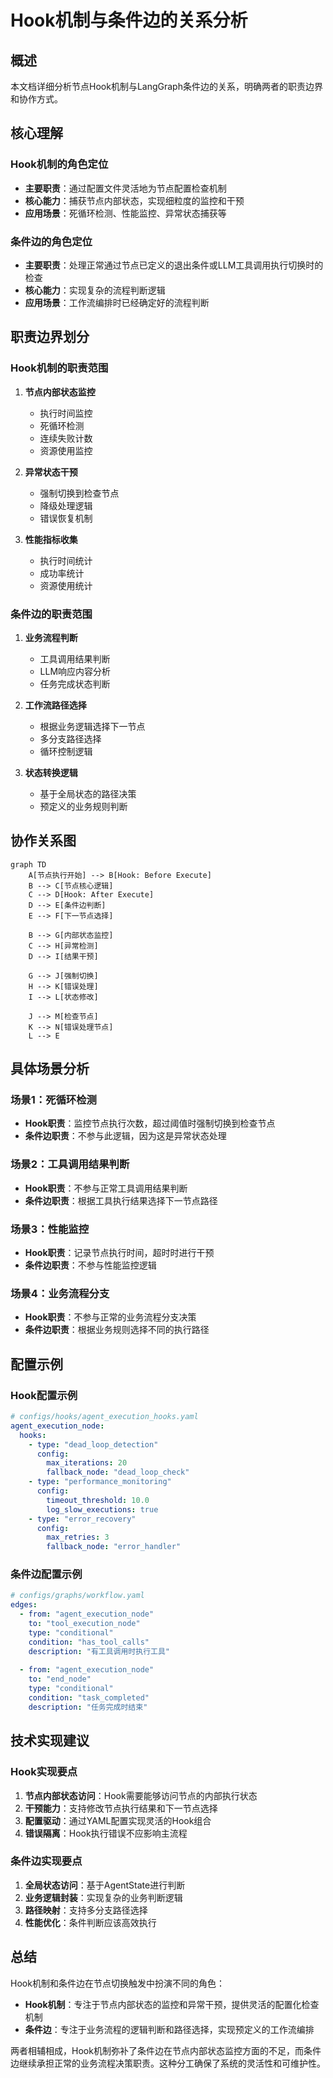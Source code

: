 # Hook机制与条件边的关系分析

## 概述

本文档详细分析节点Hook机制与LangGraph条件边的关系，明确两者的职责边界和协作方式。

## 核心理解

### Hook机制的角色定位
- **主要职责**：通过配置文件灵活地为节点配置检查机制
- **核心能力**：捕获节点内部状态，实现细粒度的监控和干预
- **应用场景**：死循环检测、性能监控、异常状态捕获等

### 条件边的角色定位
- **主要职责**：处理正常通过节点已定义的退出条件或LLM工具调用执行切换时的检查
- **核心能力**：实现复杂的流程判断逻辑
- **应用场景**：工作流编排时已经确定好的流程判断

## 职责边界划分

### Hook机制的职责范围
1. **节点内部状态监控**
   - 执行时间监控
   - 死循环检测
   - 连续失败计数
   - 资源使用监控

2. **异常状态干预**
   - 强制切换到检查节点
   - 降级处理逻辑
   - 错误恢复机制

3. **性能指标收集**
   - 执行时间统计
   - 成功率统计
   - 资源使用统计

### 条件边的职责范围
1. **业务流程判断**
   - 工具调用结果判断
   - LLM响应内容分析
   - 任务完成状态判断

2. **工作流路径选择**
   - 根据业务逻辑选择下一节点
   - 多分支路径选择
   - 循环控制逻辑

3. **状态转换逻辑**
   - 基于全局状态的路径决策
   - 预定义的业务规则判断

## 协作关系图

```mermaid
graph TD
    A[节点执行开始] --> B[Hook: Before Execute]
    B --> C[节点核心逻辑]
    C --> D[Hook: After Execute]
    D --> E[条件边判断]
    E --> F[下一节点选择]
    
    B --> G[内部状态监控]
    C --> H[异常检测]
    D --> I[结果干预]
    
    G --> J[强制切换]
    H --> K[错误处理]
    I --> L[状态修改]
    
    J --> M[检查节点]
    K --> N[错误处理节点]
    L --> E
```

## 具体场景分析

### 场景1：死循环检测
- **Hook职责**：监控节点执行次数，超过阈值时强制切换到检查节点
- **条件边职责**：不参与此逻辑，因为这是异常状态处理

### 场景2：工具调用结果判断
- **Hook职责**：不参与正常工具调用结果判断
- **条件边职责**：根据工具执行结果选择下一节点路径

### 场景3：性能监控
- **Hook职责**：记录节点执行时间，超时时进行干预
- **条件边职责**：不参与性能监控逻辑

### 场景4：业务流程分支
- **Hook职责**：不参与正常的业务流程分支决策
- **条件边职责**：根据业务规则选择不同的执行路径

## 配置示例

### Hook配置示例
```yaml
# configs/hooks/agent_execution_hooks.yaml
agent_execution_node:
  hooks:
    - type: "dead_loop_detection"
      config:
        max_iterations: 20
        fallback_node: "dead_loop_check"
    - type: "performance_monitoring"
      config:
        timeout_threshold: 10.0
        log_slow_executions: true
    - type: "error_recovery"
      config:
        max_retries: 3
        fallback_node: "error_handler"
```

### 条件边配置示例
```yaml
# configs/graphs/workflow.yaml
edges:
  - from: "agent_execution_node"
    to: "tool_execution_node"
    type: "conditional"
    condition: "has_tool_calls"
    description: "有工具调用时执行工具"
    
  - from: "agent_execution_node"  
    to: "end_node"
    type: "conditional"
    condition: "task_completed"
    description: "任务完成时结束"
```

## 技术实现建议

### Hook实现要点
1. **节点内部状态访问**：Hook需要能够访问节点的内部执行状态
2. **干预能力**：支持修改节点执行结果和下一节点选择
3. **配置驱动**：通过YAML配置实现灵活的Hook组合
4. **错误隔离**：Hook执行错误不应影响主流程

### 条件边实现要点
1. **全局状态访问**：基于AgentState进行判断
2. **业务逻辑封装**：实现复杂的业务判断逻辑
3. **路径映射**：支持多分支路径选择
4. **性能优化**：条件判断应该高效执行

## 总结

Hook机制和条件边在节点切换触发中扮演不同的角色：

- **Hook机制**：专注于节点内部状态的监控和异常干预，提供灵活的配置化检查机制
- **条件边**：专注于业务流程的逻辑判断和路径选择，实现预定义的工作流编排

两者相辅相成，Hook机制弥补了条件边在节点内部状态监控方面的不足，而条件边继续承担正常的业务流程决策职责。这种分工确保了系统的灵活性和可维护性。